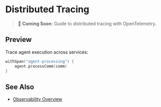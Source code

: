 # Distributed Tracing

> 📝 **Coming Soon**: Guide to distributed tracing with OpenTelemetry.

## Preview

Trace agent execution across services:

```kotlin
withSpan("agent-processing") {
    agent.processComm(comm)
}
```

## See Also

- [Observability Overview](./overview.md)
